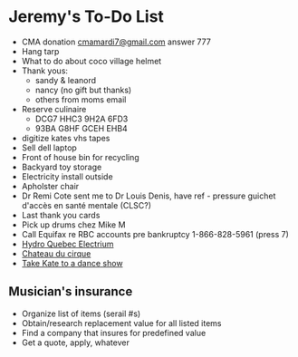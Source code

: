 # Jeremy's To-Do List

- CMA donation cmamardi7@gmail.com answer 777
- Hang tarp
- What to do about coco village helmet
- Thank yous:
  - sandy & leanord
  - nancy (no gift but thanks)
  - others from moms email
- Reserve culinaire
  - DCG7 HHC3 9H2A 6FD3
  - 93BA G8HF GCEH EHB4
- digitize kates vhs tapes
- Sell dell laptop
- Front of house bin for recycling
- Backyard toy storage
- Electricity install outside
- Apholster chair
- Dr Remi Cote sent me to Dr Louis Denis, have ref - pressure guichet d'accès en santé mentale (CLSC?)
- Last thank you cards
- Pick up drums chez Mike M
- Call Equifax re RBC accounts pre bankruptcy 1-866-828-5961 (press 7)
- [Hydro Quebec Electrium](http://www.hydroquebec.com/visit/monteregie/electrium.html)
- [Chateau du cirque](https://www.chateau-cirque.com/)
- [Take Kate to a dance show](https://www.quebecdanse.org/)

## Musician's insurance

- Organize list of items (serail #s)
- Obtain/research replacement value for all listed items
- Find a company that insures for predefined value
- Get a quote, apply, whatever
